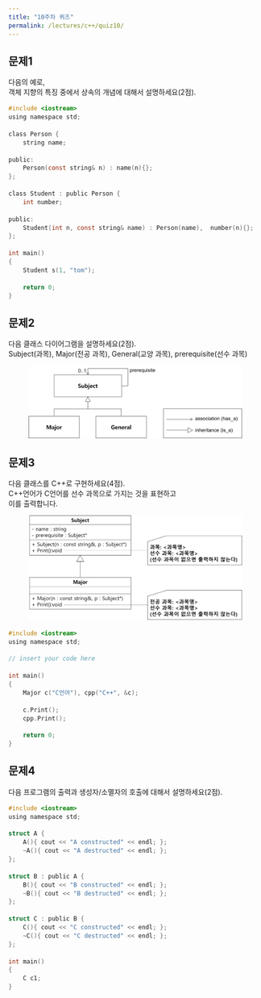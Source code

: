 ```yaml
---
title: "10주차 퀴즈"
permalink: /lectures/c++/quiz10/
---
```


## 문제1
다음의 예로,<br />객체 지향의 특징 중에서 상속의 개념에 대해서 설명하세요(2점).

```c
#include <iostream>
using namespace std;

class Person {
    string name;

public:
    Person(const string& n) : name(n){};
};

class Student : public Person {
    int number;
    
public:
    Student(int n, const string& name) : Person(name),  number(n){};
};

int main()
{
    Student s(1, "tom");

    return 0;
}
```

## 문제2
다음 클래스 다이어그램을 설명하세요(2점).<br />
Subject(과목), Major(전공 과목), General(교양 과목), prerequisite(선수 과목)

<figure>
  <img src="/assets/images/class_diagram_courses.png">
</figure>

## 문제3
다음 클래스를 C++로 구현하세요(4점).<br />
C++언어가 C언어를 선수 과목으로 가지는 것을 표현하고<br />
이를 출력합니다.

<figure>
  <img src="/assets/images/class_diagram_courses2.png">
</figure>

```c
#include <iostream>
using namespace std;

// insert your code here

int main()
{
    Major c("C언어"), cpp("C++", &c);

    c.Print();
    cpp.Print();

    return 0;
}
```

## 문제4
다음 프로그램의 출력과 생성자/소멸자의 호출에 대해서 설명하세요(2점).

```c
#include <iostream>
using namespace std;

struct A {
    A(){ cout << "A constructed" << endl; };
    ~A(){ cout << "A destructed" << endl; };
};

struct B : public A {
    B(){ cout << "B constructed" << endl; };
    ~B(){ cout << "B destructed" << endl; };
};

struct C : public B {
    C(){ cout << "C constructed" << endl; };
    ~C(){ cout << "C destructed" << endl; };
};

int main()
{
    C c1;
}
```
